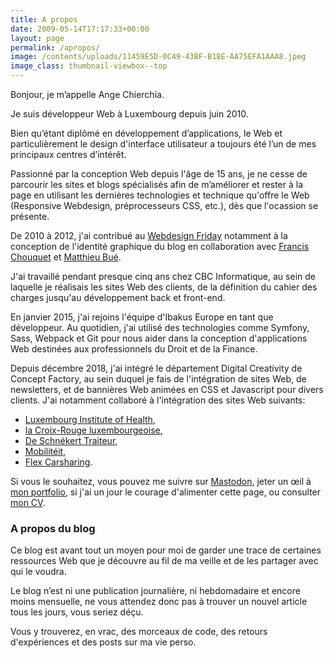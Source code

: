 ```yaml
---
title: A propos
date: 2009-05-14T17:17:33+00:00
layout: page
permalink: /apropos/
image: /contents/uploads/11459E5D-0C49-43BF-B18E-AA75EFA1AAA8.jpeg
image_class: thumbnail-viewbox--top
---
```

Bonjour, je m’appelle Ange Chierchia.

Je suis développeur Web à Luxembourg depuis <time id="js-career-start" datetime="2010-06-01T08:30:00">juin 2010</time>.

Bien qu’étant diplômé en développement d’applications, le Web et particulièrement le design d'interface utilisateur a toujours été l’un de mes principaux centres d’intérêt.

Passionné par la conception Web depuis l'âge de 15 ans, je ne cesse de parcourir les sites et blogs spécialisés afin de m&rsquo;améliorer et rester à la page en utilisant les dernières technologies et technique qu'offre le Web (Responsive Webdesign, préprocesseurs CSS, etc.), dès que l'ocassion se présente.

De 2010 à 2012, j'ai contribué au [Webdesign Friday](https://twitter.com/WDfriday) notamment à la conception de l'identité graphique du blog en collaboration avec [Francis Chouquet](http://fran6art.com "Francis Chouquet, webdesigner spécialiste WordPress") et [Matthieu Bué](http://twikito.com "Matthieu Bué, webdesigner expert SEO à Bordeaux").

J'ai travaillé pendant presque cinq ans chez CBC Informatique, au sein de laquelle je réalisais les sites Web des clients, de la définition du cahier des charges jusqu'au développement back et front-end.

En janvier 2015, j'ai rejoins l'équipe d'Ibakus Europe en tant que développeur. Au quotidien, j'ai utilisé des technologies comme Symfony, Sass, Webpack et Git pour nous aider dans la conception d'applications Web destinées aux professionnels du Droit et de la Finance.

Depuis décembre 2018, j'ai intégré le département Digital Creativity de Concept Factory, au sein duquel je fais de l'intégration de sites Web, de newsletters, et de bannières Web animées en CSS et Javascript pour divers clients. J'ai notamment collaboré à l'intégration des sites Web suivants:
* [Luxembourg Institute of Health](https://lih.lu), 
* [la Croix-Rouge luxembourgeoise](https://croix-rouge.lu), 
* [De Schnékert Traiteur](https://schnekert.lu), 
* [Mobilitéit](https://mobiliteit.lu), 
* [Flex Carsharing](https://flex.lu).

Si vous le souhaitez, vous pouvez me suivre sur [Mastodon](https://mastodon.social/@nighcrawl), jeter un œil à [mon portfolio]({{site.baseurl}}/portfolio/ "Travaux"), si j'ai un jour le courage d'alimenter cette page, ou consulter [mon CV]({{site.baseurl}}/cv/).

### A propos du blog

Ce blog est avant tout un moyen pour moi de garder une trace de certaines ressources Web que je découvre au fil de ma veille et de les partager avec qui le voudra.

Le blog n’est ni une publication journalière, ni hebdomadaire et encore moins mensuelle, ne vous attendez donc pas à trouver un nouvel article tous les jours, vous seriez déçu.

Vous y trouverez, en vrac, des morceaux de code, des retours d'expériences et des posts sur ma vie perso.
